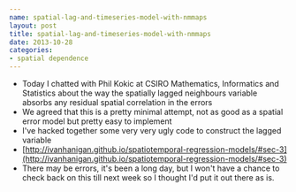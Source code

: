 ```yaml
---
name: spatial-lag-and-timeseries-model-with-nmmaps
layout: post
title: spatial-lag-and-timeseries-model-with-nmmaps
date: 2013-10-28
categories:
- spatial dependence
---
```


- Today I chatted with Phil Kokic at CSIRO Mathematics, Informatics and Statistics about the way the spatially lagged neighbours variable absorbs any residual spatial correlation in the errors
- We agreed that this is a pretty minimal attempt, not as good as a spatial error model but pretty easy to implement
- I've hacked together some very very ugly code to construct the lagged variable
- [http://ivanhanigan.github.io/spatiotemporal-regression-models/#sec-3](http://ivanhanigan.github.io/spatiotemporal-regression-models/#sec-3)
- There may be errors, it's been a long day, but I won't have a chance to check back on this till next week so I thought I'd put it out there as is.
